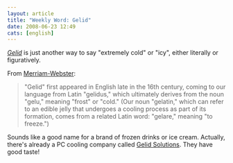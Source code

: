 ```yaml
---
layout: article
title: "Weekly Word: Gelid"
date: 2008-06-23 12:49
cats: [english]
---
```

<em><a href="http://dictionary.reference.com/browse/gelid">Gelid</a></em> is just another way to say "extremely cold" or "icy", either literally or figuratively.

From <a href="http://www.merriam-webster.com/cgi-bin/mwwodarch.pl?Jun.06.2008">Merriam-Webster</a>:

<blockquote>
"Gelid" first appeared in English late in the 16th century, coming to our language from Latin "gelidus," which ultimately derives from the noun "gelu," meaning "frost" or "cold." (Our noun "gelatin," which can refer to an edible jelly that undergoes a cooling process as part of its formation, comes from a related Latin word: "gelare," meaning "to freeze.")
</blockquote>

Sounds like a good name for a brand of frozen drinks or ice cream. Actually, there's already a PC cooling company called <a href="http://www.gelidsolutions.com/">Gelid Solutions</a>. They have good taste!
